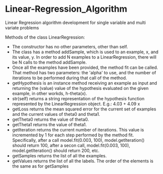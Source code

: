 # Linear-Regression_Algorithm
Linear Regression algorithm development for single variable and multi variate problems

Methods of the class LinearRegression:
- The constructor has no other parameters, other than self.
- The class has a method addSample, which is used to an example, x, and its value, y. In order to add N examples to a
  LinearRegression, there will be N calls to the method addSample.
- Once all the examples have been provided, the method fit can be called. That method has two parameters: the 'alpha' to use,
and the number of iterations to be performed during that call of the method.
- getHypothesis is an instance method receiving an example as input and returning the (value) value of the hypothesis
evaluated on the given example, in other workds, h-theta(x).
- str(self) returns a string representation of the hypothesis function represented by the LinearRegression object. E.g.:
4.03 + 4.09 x
- getLoss returns the mean squared error for the current set of examples and the current values of theta0 and theta1.
- getTheta0 returns the value of theta0.
- getTheta1 returns the value of theta1.
- getIteration returns the current number of iterations. This value is incremented by 1 for each step performed by the
method fit. Specifically, after a call model.fit(0.003, 100), model.getIteration() should return 100, after a secon call,
model.fit(0.003, 100), model.getIteration() should return 200, etc.
- getSamples returns the list of all the examples.
- getValues returns the list of all the labels. The order of the elements is the same as for getSamples
